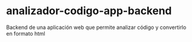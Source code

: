 # analizador-codigo-app-backend
Backend de una aplicación web  que  permite analizar código y convertirlo en  formato html

